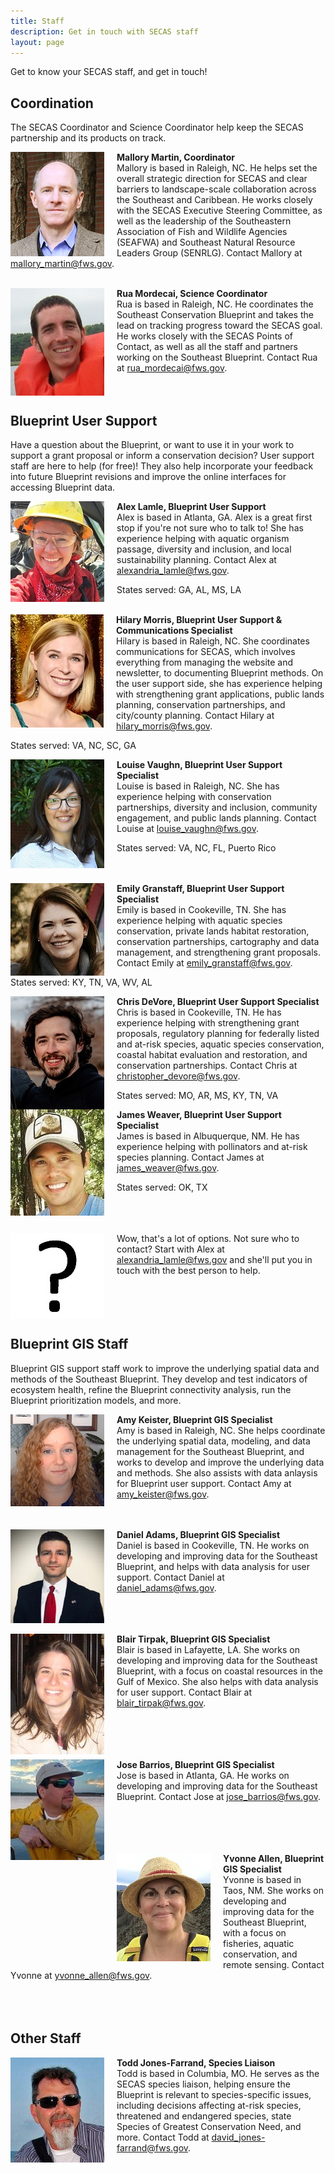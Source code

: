 ```yaml
---
title: Staff
description: Get in touch with SECAS staff
layout: page
---
```

Get to know your SECAS staff, and get in touch!

## Coordination

The SECAS Coordinator and Science Coordinator help keep the SECAS partnership and its products on track.

<img src="https://raw.githubusercontent.com/USFWS/secas/gh-pages/images/MalloryMartin_150p.jpg" align="left" style="padding-right: 20px">**Mallory Martin, Coordinator**<br>
Mallory is based in Raleigh, NC. He helps set the overall strategic direction for SECAS and clear barriers to landscape-scale collaboration across the Southeast and Caribbean. He works closely with the SECAS Executive Steering Committee, as well as the leadership of the Southeastern Association of Fish and Wildlife Agencies (SEAFWA) and Southeast Natural Resource Leaders Group (SENRLG). Contact Mallory at [mallory_martin@fws.gov](mailto:mallory_martin@fws.gov).<br><br>

<img src="https://raw.githubusercontent.com/USFWS/secas/gh-pages/images/RuaMordecai_150p.jpg" align="left" style="padding-right: 20px">**Rua Mordecai, Science Coordinator**<br>
Rua is based in Raleigh, NC. He coordinates the Southeast Conservation Blueprint and takes the lead on tracking progress toward the SECAS goal. He works closely with the SECAS Points of Contact, as well as all the staff and partners working on the Southeast Blueprint. Contact Rua at [rua_mordecai@fws.gov](mailto:rua_mordecai@fws.gov).<br><br><br>

## Blueprint User Support

Have a question about the Blueprint, or want to use it in your work to support a grant proposal or inform a conservation decision? User support staff are here to help (for free)! They also help incorporate your feedback into future Blueprint revisions and improve the online interfaces for accessing Blueprint data. 

<img src="https://raw.githubusercontent.com/USFWS/secas/gh-pages/images/AlexLamle_150p.jpg" align="left" style="padding-right: 20px">**Alex Lamle, Blueprint User Support**<br>
Alex is based in Atlanta, GA. Alex is a great first stop if you're not sure who to talk to! She has experience helping with aquatic organism passage, diversity and inclusion, and local sustainability planning. Contact Alex at [alexandria_lamle@fws.gov](mailto:alexandria_lamle@fws.gov).

States served: GA, AL, MS, LA<br><br>

<img src="https://raw.githubusercontent.com/USFWS/secas/gh-pages/images/HilaryMorris2_150p.jpg" align="left" style="padding-right: 20px">**Hilary Morris, Blueprint User Support & Communications Specialist**<br>
Hilary is based in Raleigh, NC. She coordinates communications for SECAS, which involves everything from managing the website and newsletter, to documenting Blueprint methods. On the user support side, she has experience helping with strengthening grant applications, public lands planning, conservation partnerships, and city/county planning. Contact Hilary at [hilary_morris@fws.gov](mailto:hilary_morris@fws.gov).

States served: VA, NC, SC, GA <br>

<img src="https://raw.githubusercontent.com/USFWS/secas/gh-pages/images/LouiseVaughn_150p.jpg" align="left" style="padding-right: 20px">**Louise Vaughn, Blueprint User Support Specialist**<br>
Louise is based in Raleigh, NC. She has experience helping with conservation partnerships, diversity and inclusion, community engagement, and public lands planning. Contact Louise at [louise_vaughn@fws.gov](mailto:louise_vaughn@fws.gov).

States served: VA, NC, FL, Puerto Rico 
<br><br><br>

<img src="https://raw.githubusercontent.com/USFWS/secas/gh-pages/images/emilygranstaff_150p.jpg" align="left" style="padding-right: 20px">**Emily Granstaff, Blueprint User Support Specialist**<br>
Emily is based in Cookeville, TN. She has experience helping with aquatic species conservation, private lands habitat restoration, conservation partnerships, cartography and data management, and strengthening grant proposals. Contact Emily at [emily_granstaff@fws.gov](mailto:emily_granstaff@fws.gov).

States served: KY, TN, VA, WV, AL

<img src="https://raw.githubusercontent.com/USFWS/secas/gh-pages/images/ChrisDeVore_150p.jpg" align="left" style="padding-right: 20px">**Chris DeVore, Blueprint User Support Specialist**<br>
Chris is based in Cookeville, TN. He has experience helping with strengthening grant proposals, regulatory planning for federally listed and at-risk species, aquatic species conservation, coastal habitat evaluation and restoration, and conservation partnerships. Contact Chris at [christopher_devore@fws.gov](mailto:christopher_devore@fws.gov).

States served: MO, AR, MS, KY, TN, VA<br>

<img src="https://raw.githubusercontent.com/USFWS/secas/gh-pages/images/JamesWeaver_150p.jpg" align="left" style="padding-right: 20px">**James Weaver, Blueprint User Support Specialist**<br>
James is based in Albuquerque, NM. He has experience helping with pollinators and at-risk species planning. Contact James at [james_weaver@fws.gov](mailto:james_weaver@fws.gov).

States served: OK, TX <br><br><br><br>

<img src="https://raw.githubusercontent.com/USFWS/secas/gh-pages/images/ThisCouldBeYou_150p.jpg" align="left" style="padding-right: 20px">Wow, that's a lot of options. Not sure who to contact? Start with Alex at [alexandria_lamle@fws.gov](mailto:hilary_morris@fws.gov) and she'll put you in touch with the best person to help.<br><br><br><br><br>

## Blueprint GIS Staff

Blueprint GIS support staff work to improve the underlying spatial data and methods of the Southeast Blueprint. They develop and test indicators of ecosystem health, refine the Blueprint connectivity analysis, run the Blueprint prioritization models, and more.

<img src="https://raw.githubusercontent.com/USFWS/secas/gh-pages/images/AmyKeister_150p.jpg" align="left" style="padding-right: 20px">**Amy Keister, Blueprint GIS Specialist**<br>
Amy is based in Raleigh, NC. She helps coordinate the underlying spatial data, modeling, and data management for the Southeast Blueprint, and works to develop and improve the underlying data and methods. She also assists with data anlaysis for Blueprint user support. Contact Amy at [amy_keister@fws.gov](mailto:amy_keister@fws.gov).<br><br><br>

<img src="https://raw.githubusercontent.com/USFWS/secas/gh-pages/images/DanielAdams_150p.jpg" align="left" style="padding-right: 20px">**Daniel Adams, Blueprint GIS Specialist**<br>
Daniel is based in Cookeville, TN. He works on developing and improving data for the Southeast Blueprint, and helps with data analysis for user support. Contact Daniel at [daniel_adams@fws.gov](mailto:daniel_adams@fws.gov).<br><br><br><br>

<img src="https://raw.githubusercontent.com/USFWS/secas/gh-pages/images/BlairTirpak_150p.jpg" align="left" style="padding-right: 20px">**Blair Tirpak, Blueprint GIS Specialist**<br>
Blair is based in Lafayette, LA. She works on developing and improving data for the Southeast Blueprint, with a focus on coastal resources in the Gulf of Mexico. She also helps with data analysis for user support. Contact Blair at [blair_tirpak@fws.gov](mailto:blair_tirpak@fws.gov).<br><br><br><br><br>

<img src="https://raw.githubusercontent.com/USFWS/secas/gh-pages/images/JoseBarrios_150p.jpg" align="left" style="padding-right: 20px">**Jose Barrios, Blueprint GIS Specialist**<br>
Jose is based in Atlanta, GA. He works on developing and improving data for the Southeast Blueprint. Contact Jose at [jose_barrios@fws.gov](mailto:jose_barrios@fws.gov).<br><br><br><br><br>

<img src="https://raw.githubusercontent.com/USFWS/secas/gh-pages/images/YvonneAllen_150p.jpg" align="left" style="padding-right: 20px">**Yvonne Allen, Blueprint GIS Specialist**<br>
Yvonne is based in Taos, NM. She works on developing and improving data for the Southeast Blueprint, with a focus on fisheries, aquatic conservation, and remote sensing. Contact Yvonne at [yvonne_allen@fws.gov](mailto:yvonne_allen@fws.gov).<br><br><br><br>

## Other Staff

<img src="https://raw.githubusercontent.com/USFWS/secas/gh-pages/images/ToddJones-Farrand_150p.jpg" align="left" style="padding-right: 20px">**Todd Jones-Farrand, Species Liaison**<br>
Todd is based in Columbia, MO. He serves as the SECAS species liaison, helping ensure the Blueprint is relevant to species-specific issues, including decisions affecting at-risk species, threatened and endangered species, state Species of Greatest Conservation Need, and more. Contact Todd at [david_jones-farrand@fws.gov](mailto:david_jones-farrand@fws.gov).<br><br>
